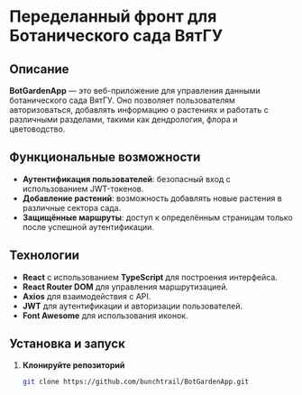 # Переделанный фронт для Ботанического сада ВятГУ

## Описание

**BotGardenApp** — это веб-приложение для управления данными ботанического сада ВятГУ. Оно позволяет пользователям авторизоваться, добавлять информацию о растениях и работать с различными разделами, такими как дендрология, флора и цветоводство.

## Функциональные возможности

- **Аутентификация пользователей**: безопасный вход с использованием JWT-токенов.
- **Добавление растений**: возможность добавлять новые растения в различные сектора сада.
- **Защищённые маршруты**: доступ к определённым страницам только после успешной аутентификации.

## Технологии

- **React** с использованием **TypeScript** для построения интерфейса.
- **React Router DOM** для управления маршрутизацией.
- **Axios** для взаимодействия с API.
- **JWT** для аутентификации и авторизации пользователей.
- **Font Awesome** для использования иконок.

## Установка и запуск

1. **Клонируйте репозиторий**

   ```bash
   git clone https://github.com/bunchtrail/BotGardenApp.git
   ```
